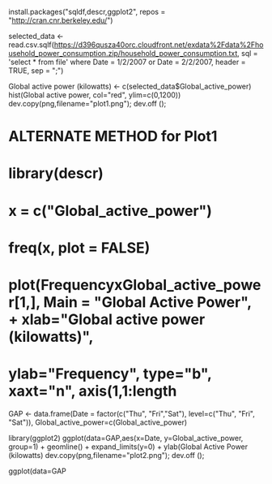 install.packages("sqldf,descr,ggplot2", repos = "http://cran.cnr.berkeley.edu/")

selected_data <- read.csv.sqlf(https://d396qusza40orc.cloudfront.net/exdata%2Fdata%2Fhousehold_power_consumption.zip/household_power_consumption.txt, sql = 'select * from file' where Date = 1/2/2007 or Date = 2/2/2007, header = TRUE, sep = ";")

Global active power (kilowatts) <- c(selected_data$Global_active_power)
hist(Global active power, col="red", ylim=c(0,1200))
dev.copy(png,filename="plot1.png");
dev.off ();

# ALTERNATE METHOD for Plot1
# library(descr)
# x = c("Global_active_power")
# freq(x, plot = FALSE)
# plot(FrequencyxGlobal_active_power[1,], Main = "Global Active Power", + xlab="Global active power (kilowatts)", 
# ylab="Frequency", type="b", xaxt="n", axis(1,1:length


GAP <- data.frame(Date = factor(c("Thu", "Fri","Sat"), level=c("Thu", "Fri", "Sat")), Global_active_power=c(Global_active_power) 

library(ggplot2)
ggplot(data=GAP,aes(x=Date, y=Global_active_power, group=1) + geomline() + expand_limits(y=0) + ylab(Global Active Power (kilowatts)
dev.copy(png,filename="plot2.png");
dev.off ();

ggplot(data=GAP
